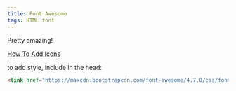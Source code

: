 ```yaml
---
title: Font Awesome
tags: HTML font
---
```


Pretty amazing!

[How To Add Icons](https://docs.fontawesome.com/web/add-icons/how-to)

to add style, include in the head:

```html
<link href="https://maxcdn.bootstrapcdn.com/font-awesome/4.7.0/css/font-awesome.min.css" rel="stylesheet">
```
